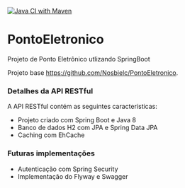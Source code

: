 [![Java CI with Maven](https://github.com/novaeslucas/PontoEletronico/actions/workflows/maven.yml/badge.svg?branch=main)](https://github.com/novaeslucas/PontoEletronico/actions/workflows/maven.yml)

# PontoEletronico
Projeto de Ponto Eletrônico utlizando SpringBoot

Projeto base https://github.com/Nosbielc/PontoEletronico.
### Detalhes da API RESTful
A API RESTful contém as seguintes características:  
* Projeto criado com Spring Boot e Java 8
* Banco de dados H2 com JPA e Spring Data JPA
* Caching com EhCache
### Futuras implementações
* Autenticação com Spring Security
* Implementação do Flyway e Swagger